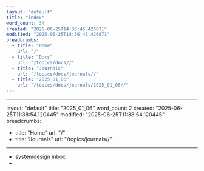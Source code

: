 ```yaml
---
layout: "default"
title: "index"
word_count: 34
created: "2025-06-25T14:36:45.426071"
modified: "2025-06-25T14:36:45.426071"
breadcrumbs:
  - title: "Home"
    url: "/"
  - title: "Docs"
    url: "/topics/docs//"
  - title: "Journals"
    url: "/topics/docs/journals//"
  - title: "2025_01_06"
    url: "/topics/docs/journals/2025_01_06//"
---
```

---
layout: "default"
title: "2025_01_06"
word_count: 2
created: "2025-06-25T11:38:54.120445"
modified: "2025-06-25T11:38:54.120445"
breadcrumbs:
  - title: "Home"
    url: "/"
  - title: "Journals"
    url: "/topics/journals//"
---
- [systemdesign inbox](pages/systemdesign-inbox/)
-